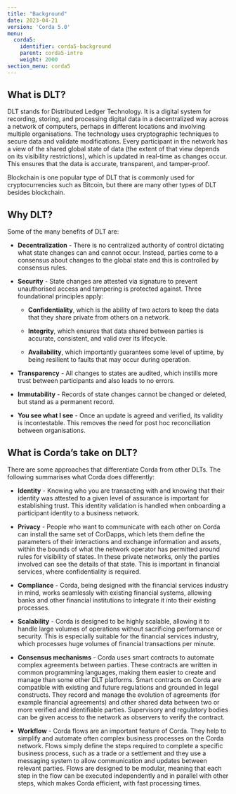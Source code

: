 ```yaml
---
title: "Background"
date: 2023-04-21
version: 'Corda 5.0'
menu:
  corda5:
    identifier: corda5-background
    parent: corda5-intro
    weight: 2000
section_menu: corda5
---
```


## What is DLT?
DLT stands for Distributed Ledger Technology. It is a digital system for recording, storing, and processing digital data in a decentralized way across a network of computers, perhaps in different locations and involving multiple organisations. 
The technology uses cryptographic techniques to secure data and validate modifications. Every participant in the network has a view of the shared global state of data (the extent of that view depends on its visibility restrictions), which is updated in real-time as changes occur. 
This ensures that the data is accurate, transparent, and tamper-proof.

Blockchain is one popular type of DLT that is commonly used for cryptocurrencies such as Bitcoin, but there are many other types of DLT besides blockchain. 


## Why DLT?
Some of the many benefits of DLT are:
* **Decentralization** - There is no centralized authority of control dictating what state changes can and cannot occur. Instead, parties come to a consensus about changes to the global state and this is controlled by consensus rules.

* **Security** - State changes are attested via signature to prevent unauthorised access and tampering is protected against. Three foundational principles apply:

  * **Confidentiality**, which is the ability of two actors to keep the data that they share private from others on a network.

  * **Integrity**, which ensures that data shared between parties is accurate, consistent, and valid over its lifecycle.

  * **Availability**, which importantly guarantees some level of uptime, by being resilient to faults that may occur during operation.

* **Transparency** - All changes to states are audited, which instills more trust between participants and also leads to no errors.

* **Immutability** - Records of state changes cannot be changed or deleted, but stand as a permanent record.

* **You see what I see** - Once an update is agreed and verified, its validity is incontestable. This removes the need for post hoc reconciliation between organisations.


## What is Corda’s take on DLT?
There are some approaches that differentiate Corda from other DLTs. The following summarises what Corda does differently:

* **Identity** - Knowing who you are transacting with and knowing that their identity was attested to a given level of assurance is important for establishing trust. This identity validation is handled when onboarding a participant identity to a business network.

* **Privacy** - People who want to communicate with each other on Corda can install the same set of CorDapps, which lets them define the parameters of their interactions and exchange information and assets, within the bounds of what the network operator has permitted around rules for visibility of states. In these private networks, only the parties involved can see the details of that state. This is important in financial services, where confidentiality is required.

* **Compliance** - Corda, being designed with the financial services industry in mind, works seamlessly with existing financial systems, allowing banks and other financial institutions to integrate it into their existing processes.

* **Scalability** - Corda is designed to be highly scalable, allowing it to handle large volumes of operations without sacrificing performance or security. This is especially suitable for the financial services industry, which processes huge volumes of financial transactions per minute.

* **Consensus mechanisms** - Corda uses smart contracts to automate complex agreements between parties. These contracts are written in common programming languages, making them easier to create and manage than some other DLT platforms. Smart contracts on Corda are compatible with existing and future regulations and grounded in legal constructs. They record and manage the evolution of agreements (for example financial agreements) and other shared data between two or more verified and identifiable parties. Supervisory and regulatory bodies can be given access to the network as observers to verify the contract.

* **Workflow** - Corda flows are an important feature of Corda. They help to simplify and automate often complex business processes on the Corda network. Flows simply define the steps required to complete a specific business process, such as a trade or a settlement and they use a messaging system to allow communication and updates between relevant parties. Flows are designed to be modular, meaning that each step in the flow can be executed independently and in parallel with other steps, which makes Corda efficient, with fast processing times.

